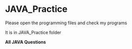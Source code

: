 # JAVA_Practice
Please open the programming files and check my programs

It is in JAVA_Practice folder

   **All JAVA Questions**
   

